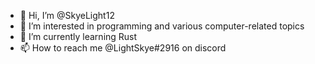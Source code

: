 - 👋 Hi, I’m @SkyeLight12
- 👀 I’m interested in programming and various computer-related topics
- 🌱 I’m currently learning Rust
- 📫 How to reach me @LightSkye#2916 on discord

<!---
SkyeLight12/SkyeLight12 is a ✨ special ✨ repository because its `README.md` (this file) appears on your GitHub profile.
You can click the Preview link to take a look at your changes.
--->
